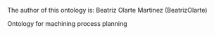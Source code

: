 The author of this ontology is: Beatriz Olarte Martinez (BeatrizOlarte)

Ontology for machining process planning
